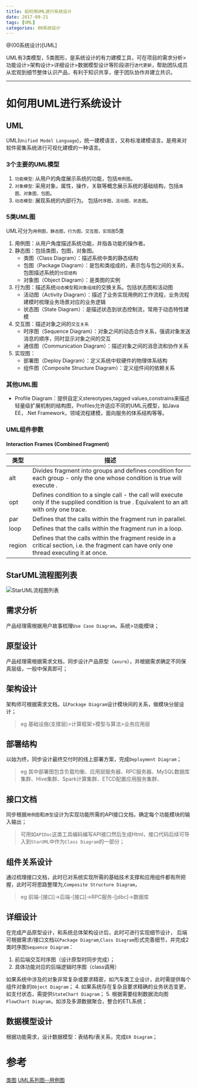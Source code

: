 ```yaml
---
title: 如何用UML进行系统设计
date: 2017-09-21
tags: [UML]
categories: 00系统设计
---
```


@(00系统设计)[UML]

UML有3类模型，5类图形，是系统设计的有力建模工具，可在项目的需求分析>功能设计>架构设计>详细设计>数据模型设计等阶段进行`迭代更新`，帮助团队成员从宏观到细节整体认识产品，有利于知识共享，便于团队协作并建立共识。
- - -
<!-- more --> 

# 如何用UML进行系统设计
## UML
UML(`Unified Model Language`)，统一建模语言，又称标准建模语言。是用来对软件密集系统进行可视化建模的一种语言。 

### 3个主要的UML模型 
1. `功能模型`: 从用户的角度展示系统的功能，包括`用例图`。 
2. `对象模型`: 采用对象，属性，操作，关联等概念展示系统的基础结构，包括`类图、对象图、包图`。 
3. `动态模型`: 展现系统的内部行为。 包括`时序图，活动图，状态图`。

### 5类UML图
UML可分为`用例图，静态图，行为图，交互图，实现图`5类
1. 用例图：从用户角度描述系统功能，并指各功能的操作者。
2. 静态图：包括类图，包图，对象图。
	* 类图（Class Diagram）：描述系统中类的静态结构
	* 包图（Package Diagram）：是包和类组成的，表示包与包之间的关系，包图描述系统的`分层结构`
	* 对象图（Object Diagram）：是类图的实例
3. 行为图：描述系统`动态模型`和`对象组成`的交换关系。包括状态图和活动图
	* 活动图（Activity Diagram）：描述了业务实现用例的工作流程，业务流程建模时梳理业务场景对应的业务逻辑
	* 状态图（State Diagram）：是描述状态到状态控制流，常用于动态特性建模
4. 交互图：描述对象之间的`交互关系`
	* 时序图（Sequence Diagram）：对象之间的动态合作关系，强调对象发送消息的顺序，同时显示对象之间的交互
	* 通信图（Communication Diagram）：描述对象之间的消息流和协作关系
5. 实现图：
	* 部署图（Deploy Diagram）：定义系统中软硬件的物理体系结构
	* 组件图（Composite Structure Diagram）：定义组件间的依赖关系

### 其他UML图
* Profile Diagram：提供自定义stereotypes,tagged values,constrains来描述轻量级扩展机制的结构图，Profiles允许适应不同的UML元模型，如Java EE，.Net Framework，领域流程建模，面向服务的体系结构等等。 

### UML组件参数
####  Interaction Frames (Combined Fragment)
| 类型|描述|
|--------- |-------------------------------------------------|
| alt |Divides fragment into groups and defines condition for each group -  only the one whose condition is true will execute . |
|opt|   Defines condition to a single call - the call will execute only if the supplied condition is true . Equivalent to an alt with only one trace. |
| par|   Defines that the calls within the fragment run in parallel. |
| loop|  Defines that the calls within the fragment run in a loop.|
| region| Defines that the calls within the fragment reside in a critical section, i.e. the fragment can have only one thread executing it at once.|

## StarUML流程图列表
![StarUML流程图列表](StarUML流程图列表.png)

## 需求分析
产品经理需根据用户故事梳理`Use Case Diagram`，系统>功能模块；

## 原型设计
产品经理需根据需求文档，同步设计产品原型（`axure`），并根据需求确定不同保真层级，一般中保真即可；

## 架构设计
架构师可根据需求文档，以`Package Diagram`设计模块间的关系，做模块分层设计；
>eg 基础设施(支撑层)>计算框架>模型与算法>业务应用层

## 部署结构
以始为终，同步设计最终交付时的线上部署方案，完成`Deployment Diagram`；
>eg 其中部署图包含负载均衡、应用层服务器、RPC服务器、MySQL数据库集群、Hive集群、Spark计算集群、ETCD配置应用服务集群、

## 接口文档
同步根据`用例图`和`原型`设计为实现功能所需的API接口文档，确定每个功能模块的输入输出；
>可用如`APIDoc`这类工具编码编写API接口然后生成Html，接口代码后续可导入到`StarUML`中作为`Class Diagram`的一部分；

##  组件关系设计
通过梳理接口文档，此时已对系统实现所需的基础技术支撑和应用组件都有所把握，此时可将思路整理为,`Composite Structure Diagram`，
> eg  前端-[接口]->后端-[接口]->RPC服务-[jdbc]->数据库

## 详细设计
在完成产品原型设计，和系统总体架构设计后，此时可进行实现细节设计，
后端可根据需求/接口文档以`Package Diagram`,`Class Diagram`形式完善细节，并完成2类时序图`Sequence Diagram`：
1. 前后端交互时序图（设计原型时同步完成）；
2. 具体功能对应的后端逻辑时序图（class调用）

如果系统中涉及的对象非常复杂或要求精密，如汽车类工业设计，此时需提供每个组件对象的`Object Diagram`；
4.   如果系统存在复杂且要求精确的业务状态变更，如支付状态，需提供`StateChart Diagram`；
5.  根据需要绘制数据流向图`FlowChart Diagram`，如涉及多源数据聚合，整合的ETL系统；

## 数据模型设计
根据功能需求，设计数据模型：表结构/表关系，完成`ER Diagram`；

# 参考
[类图](http://www.uml.org.cn/oobject/201211231.asp)
[UML系列图--用例图](http://www.cnblogs.com/Yogurshine/archive/2013/01/14/2859248.html)
